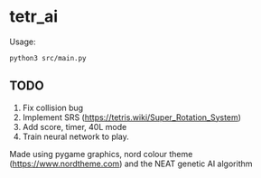 # tetr_ai

Usage:
    
    python3 src/main.py

## TODO

  1. Fix collision bug
  2. Implement SRS (https://tetris.wiki/Super_Rotation_System)
  3. Add score, timer, 40L mode
  4. Train neural network to play.



Made using pygame graphics, nord colour theme (https://www.nordtheme.com) and the NEAT genetic AI algorithm

